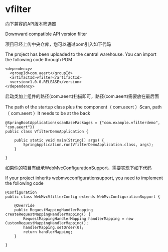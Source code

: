 # vfilter
向下兼容的API版本筛选器

Downward compatible API version filter

项目已经上传中央仓库，您可以通过pom引入如下代码

The project has been uploaded to the central warehouse. You can import the following code through POM

```
<dependency>
  <groupId>com.aeert</groupId>
  <artifactId>vfilter</artifactId>
  <version>1.0.0.RELEASE</version>
</dependency>
```

启动类加上组件的路径(com.aeert)扫描即可，路径(com.aeert)需要放在最后面

The path of the startup class plus the component（ com.aeert ）Scan, path（ com.aeert ）It needs to be at the back
```
@SpringBootApplication(scanBasePackages = {"com.example.vfilterdemo", "com.aeert"})
public class VfilterDemoApplication {

    public static void main(String[] args) {
        SpringApplication.run(VfilterDemoApplication.class, args);
    }

}
```

如果你的项目有继承WebMvcConfigurationSupport，需要实现下如下代码

If your project inherits webmvcconfigurationsupport, you need to implement the following code
```
@Configuration
public class WebMvcVfilterConfig extends WebMvcConfigurationSupport {

    @Override
    public RequestMappingHandlerMapping createRequestMappingHandlerMapping() {
        RequestMappingHandlerMapping handlerMapping = new CustomRequestMappingHandlerMapping();
        handlerMapping.setOrder(0);
        return handlerMapping;
    }

}
```
